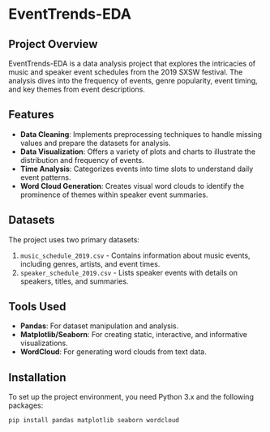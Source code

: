 # EventTrends-EDA

## Project Overview
EventTrends-EDA is a data analysis project that explores the intricacies of music and speaker event schedules from the 2019 SXSW festival. The analysis dives into the frequency of events, genre popularity, event timing, and key themes from event descriptions.

## Features
- **Data Cleaning**: Implements preprocessing techniques to handle missing values and prepare the datasets for analysis.
- **Data Visualization**: Offers a variety of plots and charts to illustrate the distribution and frequency of events.
- **Time Analysis**: Categorizes events into time slots to understand daily event patterns.
- **Word Cloud Generation**: Creates visual word clouds to identify the prominence of themes within speaker event summaries.

## Datasets
The project uses two primary datasets:
1. `music_schedule_2019.csv` - Contains information about music events, including genres, artists, and event times.
2. `speaker_schedule_2019.csv` - Lists speaker events with details on speakers, titles, and summaries.

## Tools Used
- **Pandas**: For dataset manipulation and analysis.
- **Matplotlib/Seaborn**: For creating static, interactive, and informative visualizations.
- **WordCloud**: For generating word clouds from text data.

## Installation
To set up the project environment, you need Python 3.x and the following packages:
```bash
pip install pandas matplotlib seaborn wordcloud
